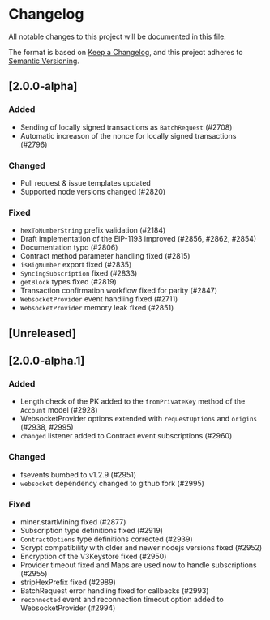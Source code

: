 # Changelog
All notable changes to this project will be documented in this file.

The format is based on [Keep a Changelog](https://keepachangelog.com/en/1.0.0/),
and this project adheres to [Semantic Versioning](https://semver.org/spec/v2.0.0.html).

<!-- EXAMPLE

## [2.0.0-alpha]

### Added

- I've added feature XY (#1000)

### Changed

- I've cleaned up XY (#1000)

### Deprecated

- I've deprecated XY (#1000)

### Removed

- I've removed XY (#1000)

### Fixed

- I've fixed XY (#1000)

### Security

- I've improved the security in XY (#1000)

-->

## [2.0.0-alpha]

### Added

- Sending of locally signed transactions as ``BatchRequest`` (#2708)
- Automatic increason of the nonce for locally signed transactions (#2796)

### Changed

- Pull request & issue templates updated
- Supported node versions changed (#2820)

### Fixed

- ``hexToNumberString`` prefix validation (#2184)
- Draft implementation of the EIP-1193 improved (#2856, #2862, #2854)
- Documentation typo (#2806)
- Contract method parameter handling fixed (#2815)
- ``isBigNumber`` export fixed (#2835)
- ``SyncingSubscription`` fixed (#2833)
- ``getBlock`` types fixed (#2819)
- Transaction confirmation workflow fixed for parity (#2847)
- ``WebsocketProvider`` event handling fixed (#2711)
- ``WebsocketProvider`` memory leak fixed (#2851)

## [Unreleased]

## [2.0.0-alpha.1]

### Added

- Length check of the PK added to the ``fromPrivateKey`` method of the ``Account`` model (#2928)
- WebsocketProvider options extended with ``requestOptions`` and ``origins`` (#2938, #2995)
- ``changed`` listener added to Contract event subscriptions (#2960)

### Changed

- fsevents bumbed to v1.2.9 (#2951)
- ``websocket`` dependency changed to github fork (#2995)

### Fixed

- miner.startMining fixed (#2877)
- Subscription type definitions fixed (#2919)
- ``ContractOptions`` type definitions corrected (#2939)
- Scrypt compatibility with older and newer nodejs versions fixed (#2952)
- Encryption of the V3Keystore fixed (#2950)
- Provider timeout fixed and Maps are used now to handle subscriptions (#2955)
- stripHexPrefix fixed (#2989)
- BatchRequest error handling fixed for callbacks (#2993)
- ``reconnected`` event and reconnection timeout option added to WebsocketProvider (#2994)
